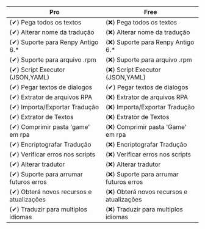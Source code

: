| Pro | Free |
| ------------- | ------------- | 
| (✔) Pega todos os textos | (❌) Pega todos os textos |
| (✔) Alterar nome da tradução | (❌) Alterar nome da tradução |
| (✔) Suporte para Renpy Antigo 6.*  | (❌) Suporte para Renpy Antigo 6.* | 
| (✔) Suporte para arquivo .rpm | (❌) Suporte para arquivo .rpm |
| (✔) Script Executor (JSON,YAML) | (❌) Script Executor (JSON,YAML) |
| (✔) Pegar textos de dialogos | (✔) Pegar textos de dialogos |
| (✔) Extrator de arquivos RPA | (❌) Extrator de arquivos RPA |
| (✔) Importa/Exportar Tradução | (❌) Importa/Exportar Tradução |
| (✔) Extrator de Textos | (❌) Extrator de Textos |
| (✔) Comprimir pasta 'game' em rpa | (❌) Comprimir pasta 'Game' em rpa |
| (✔) Encriptografar Tradução | (❌) Encriptografar Tradução |
| (✔) Verificar erros nos scripts | (❌) Verificar erros nos scripts |
| (✔) Alterar tradutor | (❌) Alterar tradutor |
| (✔) Suporte para arrumar futuros erros | (❌) Suporte para arrumar futuros erros |
| (✔) Obterá novos recursos e atualizações | (❌) Obterá novos recursos e atualizações |
| (✔) Traduzir para multiplos idiomas | (❌) Traduzir para multiplos idiomas |
